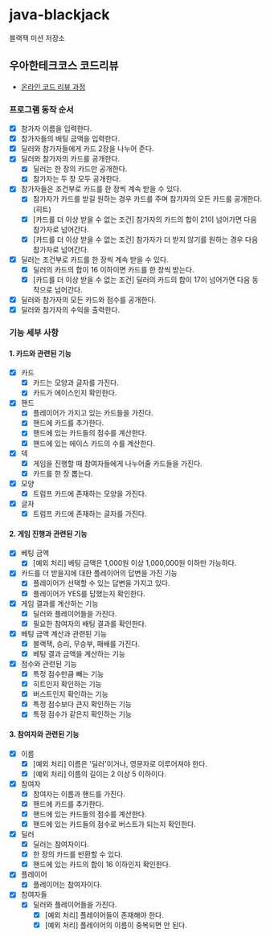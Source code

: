 # java-blackjack

블랙잭 미션 저장소

## 우아한테크코스 코드리뷰

- [온라인 코드 리뷰 과정](https://github.com/woowacourse/woowacourse-docs/blob/master/maincourse/README.md)

### 프로그램 동작 순서

- [x] 참가자 이름을 입력한다.
- [x] 참가자들의 배팅 금액을 입력한다.
- [x] 딜러와 참가자들에게 카드 2장을 나누어 준다.
- [x] 딜러와 참가자의 카드를 공개한다.
    - [x] 딜러는 한 장의 카드만 공개한다.
    - [x] 참가자는 두 장 모두 공개한다.
- [x] 참가자들은 조건부로 카드를 한 장씩 계속 받을 수 있다.
    - [x] 참가자가 카드를 받길 원하는 경우 카드를 주며 참가자의 모든 카드를 공개한다. (히트)
    - [x] [카드를 더 이상 받을 수 없는 조건] 참가자의 카드의 합이 21이 넘어가면 다음 참가자로 넘어간다.
    - [x] [카드를 더 이상 받을 수 없는 조건] 참가자가 더 받지 않기를 원하는 경우 다음 참가자로 넘어간다.
- [x] 딜러는 조건부로 카드를 한 장씩 계속 받을 수 있다.
    - [x] 딜러의 카드의 합이 16 이하이면 카드를 한 장씩 받는다.
    - [x] [카드를 더 이상 받을 수 없는 조건] 딜러의 카드의 합이 17이 넘어가면 다음 동작으로 넘어간다.
- [x] 딜러와 참가자의 모든 카드와 점수를 공개한다.
- [x] 딜러와 참가자의 수익을 출력한다.

### 기능 세부 사항

#### 1. 카드와 관련된 기능

- [x] 카드
    - [x] 카드는 모양과 글자를 가진다.
    - [x] 카드가 에이스인지 확인한다.
- [x] 핸드
    - [x] 플레이어가 가지고 있는 카드들을 가진다.
    - [x] 핸드에 카드를 추가한다.
    - [x] 핸드에 있는 카드들의 점수를 계산한다.
    - [x] 핸드에 있는 에이스 카드의 수를 계산한다.
- [x] 덱
    - [x] 게임을 진행할 때 참여자들에게 나누어줄 카드들을 가진다.
    - [x] 카드를 한 장 뽑는다.
- [x] 모양
    - [x] 트럼프 카드에 존재하는 모양을 가진다.
- [x] 글자
    - [x] 트럼프 카드에 존재하는 글자를 가진다.

#### 2. 게임 진행과 관련된 기능

- [x] 베팅 금액
    - [x] [예외 처리] 베팅 금액은 1,000원 이상 1,000,000원 이하만 가능하다.
- [x] 카드를 더 받을지에 대한 플레이어의 답변을 가진 기능
    - [x] 플레이어가 선택할 수 있는 답변을 가지고 있다.
    - [x] 플레이어가 YES를 답했는지 확인한다.
- [x] 게임 결과를 계산하는 기능
    - [x] 딜러와 플레이어들을 가진다.
    - [x] 필요한 참여자의 배팅 결과를 확인한다.
- [x] 베팅 금액 계산과 관련된 기능
    - [x] 블랙잭, 승리, 무승부, 패배를 가진다.
    - [x] 베팅 결과 금액을 계산하는 기능
- [x] 점수와 관련된 기능
    - [x] 특정 점수만큼 빼는 기능
    - [x] 히트인지 확인하는 기능
    - [x] 버스트인지 확인하는 기능
    - [x] 특정 점수보다 큰지 확인하는 기능
    - [x] 특정 점수가 같은지 확인하는 기능

#### 3. 참여자와 관련된 기능

- [x] 이름
    - [x] [예외 처리] 이름은 '딜러'이거나, 영문자로 이루어져야 한다.
    - [x] [예외 처리] 이름의 길이는 2 이상 5 이하이다.
- [x] 참여자
    - [x] 참여자는 이름과 핸드를 가진다.
    - [x] 핸드에 카드를 추가한다.
    - [x] 핸드에 있는 카드들의 점수를 계산한다.
    - [x] 핸드에 있는 카드들의 점수로 버스트가 되는지 확인한다.
- [x] 딜러
    - [x] 딜러는 참여자이다.
    - [x] 한 장의 카드를 반환할 수 있다.
    - [x] 핸드에 있는 카드의 합이 16 이하인지 확인한다.
- [x] 플레이어
    - [x] 플레이어는 참여자이다.
- [x] 참여자들
    - [x] 딜러와 플레이어들을 가진다.
        - [x] [예외 처리] 플레이어들이 존재해야 한다.
        - [x] [예외 처리] 플레이어의 이름이 중복되면 안 된다.

